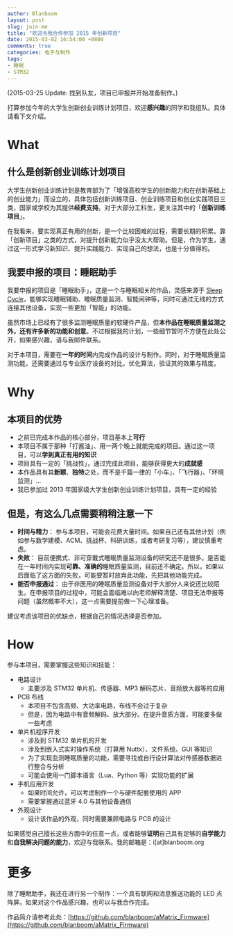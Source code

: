 ```yaml
---
author: Blanboom
layout: post
slug: join-me
title: "欢迎与我合作参加 2015 年创新项目"
date: 2015-03-02 16:54:00 +0800
comments: true
categories: 电子与制作
tags:
- 睡眠
- STM32
---
```


(2015-03-25 Update: 找到队友，项目已申报并开始准备制作。)

打算参加今年的大学生创新创业训练计划项目，欢迎**感兴趣**的同学和我组队。具体请看下文介绍。

<!-- more -->

# What

## 什么是创新创业训练计划项目

大学生创新创业训练计划是教育部为了「增强高校学生的创新能力和在创新基础上的创业能力」而设立的，具体包括创新训练项目、创业训练项目和创业实践项目三类，国家或学校为其提供**经费支持**。对于大部分工科生，更关注其中的「**创新训练项目**」。

在我看来，要实现真正有用的创新，是一个比较困难的过程，需要长期的积累。靠「创新项目」之类的方式，对提升创新能力似乎没太大帮助。但是，作为学生，通过这一形式学习新知识、提升实践能力、实现自己的想法，也是十分值得的。

## 我要申报的项目：睡眠助手

我要申报的项目是「睡眠助手」，这是一个与睡眠相关的作品，灵感来源于 [Sleep Cycle](http://www.sleepcycle.com)，能够实现睡眠辅助、睡眠质量监测、智能闹钟等，同时可通过无线的方式连接其他设备，实现一些更加「智能」的功能。

虽然市场上已经有了很多监测睡眠质量的软硬件产品，但**本作品在睡眠质量监测之外，还有许多新的功能和创意**。不过根据我的计划，一些细节暂时不方便在此处公开，如果感兴趣，请与我邮件联系。

对于本项目，需要在**一年的时间**内完成作品的设计与制作。同时，对于睡眠质量监测功能，还需要通过与专业医疗设备的对比，优化算法，验证其的效果与精度。

# Why

## 本项目的优势

- 之前已完成本作品的核心部分，项目基本上**可行**
- 本项目不属于那种「打酱油」、用一两个晚上就能完成的项目。通过这一项目，可以**学到真正有用的知识**
- 项目具有一定的「挑战性」，通过完成此项目，能够获得更大的**成就感**
- 本作品具有其**新颖**、**独特**之处，而不是千篇一律的「小车」、「飞行器」、「环境监测」...
- 我已参加过 2013 年国家级大学生创新创业训练计划项目，具有一定的经验

## 但是，有这么几点需要稍稍注意一下

- **时间与精力**：
参与本项目，可能会花费大量时间。如果自己还有其他计划（例如参与数学建模、ACM、挑战杯、科研训练，或者考研复习等），建议慎重考虑。
- **失败**：
目前便携式、非可穿戴式睡眠质量监测设备的研究还不是很多。是否能在一年时间内实现**可靠、准确的**睡眠质量监测，目前还不确定。所以，如果以后面临了这方面的失败，可能要暂时放弃此功能，先把其他功能完成。
- **能否申报通过**：
由于非医用的睡眠质量监测设备对于大部分人来说还比较陌生。在申报项目的过程中，可能会面临难以向老师解释清楚、项目无法申报等问题（虽然概率不大），这一点需要提前做一下心理准备。

建议考虑该项目的优缺点，根据自己的情况选择是否参加。


# How

参与本项目，需要掌握这些知识和技能：

* 电路设计
	* 主要涉及 STM32 单片机、传感器、MP3 解码芯片、音频放大器等的应用
* PCB 布线
	* 本项目不包含高频、大功率电路，布线不会过于复杂
	* 但是，因为电路中有音频解码、放大部分。在提升音质方面，可能要多做一些考虑
* 单片机程序开发
	* 涉及到 STM32 单片机的开发
	* 涉及到嵌入式实时操作系统（打算用 Nuttx）、文件系统、GUI 等知识
	* 为了实现监测睡眠质量的功能，需要寻找或自行设计算法对传感器数据进行整合与分析
	* 可能会使用一门脚本语言（Lua、Python 等）实现功能的扩展
* 手机应用开发
	* 如果时间允许，可以考虑制作一个与硬件配套使用的 APP
	* 需要掌握通过蓝牙 4.0 与其他设备通信
* 外观设计
	* 设计该作品的外观，同时需要兼顾电路与 PCB 的设计

如果感觉自己擅长这些方面中的任意一点，或者能够**证明**自己具有足够的**自学能力**和**自我解决问题的能力**，欢迎与我联系。我的邮箱是：i[at]blanboom.org

# 更多

除了睡眠助手，我还在进行另一个制作：一个具有联网和消息推送功能的 LED 点阵屏。如果对这个作品感兴趣，也可以与我合作完成。

作品简介请参考此处：[https://github.com/blanboom/aMatrix_Firmware](https://github.com/blanboom/aMatrix_Firmware)